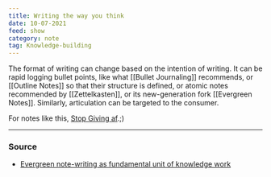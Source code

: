 ```yaml
---
title: Writing the way you think
date: 10-07-2021
feed: show
category: note
tag: Knowledge-building
---
```


The format of writing can change based on the intention of writing. It can be rapid logging bullet points, like what [[Bullet Journaling]] recommends, or [[Outline Notes]] so that their structure is defined, or atomic notes recommended by [[Zettelkasten]], or its new-generation fork [[Evergreen Notes]]. Similarly, articulation can be targeted to the consumer. 

For notes like this, [Stop Giving af](https://joelhooks.com/on-writing-more).;)

---
### Source
- [Evergreen note-writing as fundamental unit of knowledge work](https://notes.andymatuschak.org/z3SjnvsB5aR2ddsycyXofbYR7fCxo7RmKW2be)